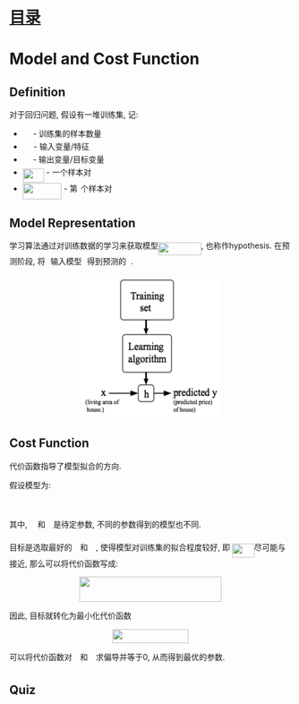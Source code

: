 # [目录](../README.md)

# Model and Cost Function

## Definition
对于回归问题, 假设有一堆训练集, 记:
* <img src="/2.Model_Cost_Function/tex/0e51a2dede42189d77627c4d742822c3.svg?invert_in_darkmode&sanitize=true" align=middle width=14.433101099999991pt height=14.15524440000002pt/> - 训练集的样本数量
* <img src="/2.Model_Cost_Function/tex/eb498af51d4103488bf6cb749bdce12e.svg?invert_in_darkmode&sanitize=true" align=middle width=15.599359049999991pt height=14.15524440000002pt/> - 输入变量/特征
* <img src="/2.Model_Cost_Function/tex/dd7f27a66a7dfa15c57c2fc06b8d49c4.svg?invert_in_darkmode&sanitize=true" align=middle width=14.26380119999999pt height=14.15524440000002pt/> - 输出变量/目标变量
* <img src="/2.Model_Cost_Function/tex/81277d3368f07d957253e7c28a3e5774.svg?invert_in_darkmode&sanitize=true" align=middle width=38.135511149999985pt height=24.65753399999998pt/> - 一个样本对
* <img src="/2.Model_Cost_Function/tex/9a9ed1968ddefaa8d6f1635e03f6c72b.svg?invert_in_darkmode&sanitize=true" align=middle width=69.62915025pt height=29.190975000000005pt/> - 第<img src="/2.Model_Cost_Function/tex/77a3b857d53fb44e33b53e4c8b68351a.svg?invert_in_darkmode&sanitize=true" align=middle width=5.663225699999989pt height=21.68300969999999pt/>个样本对

## Model Representation
学习算法通过对训练数据的学习来获取模型<img src="/2.Model_Cost_Function/tex/f79ff4ffc0429ece3cfe30e85017e634.svg?invert_in_darkmode&sanitize=true" align=middle width=76.84518929999999pt height=22.831056599999986pt/>, 也称作hypothesis.
在预测阶段, 将<img src="/2.Model_Cost_Function/tex/332cc365a4987aacce0ead01b8bdcc0b.svg?invert_in_darkmode&sanitize=true" align=middle width=9.39498779999999pt height=14.15524440000002pt/>输入模型<img src="/2.Model_Cost_Function/tex/2ad9d098b937e46f9f58968551adac57.svg?invert_in_darkmode&sanitize=true" align=middle width=9.47111549999999pt height=22.831056599999986pt/>得到预测的<img src="/2.Model_Cost_Function/tex/deceeaf6940a8c7a5a02373728002b0f.svg?invert_in_darkmode&sanitize=true" align=middle width=8.649225749999989pt height=14.15524440000002pt/>.
<div align=center><img width="250" height="250" src="1.png"/></div>

## Cost Function
代价函数指导了模型拟合的方向.

假设模型为:
<p align="center"><img src="/2.Model_Cost_Function/tex/ab3fbf9c981f774b779b68f7d1a26f87.svg?invert_in_darkmode&sanitize=true" align=middle width=120.67521674999999pt height=16.438356pt/></p>

其中, <img src="/2.Model_Cost_Function/tex/1a3151e36f9f52b61f5bf76c08bdae2b.svg?invert_in_darkmode&sanitize=true" align=middle width=14.269439249999989pt height=22.831056599999986pt/>和<img src="/2.Model_Cost_Function/tex/edcbf8dd6dd9743cceeee21183bbc3b6.svg?invert_in_darkmode&sanitize=true" align=middle width=14.269439249999989pt height=22.831056599999986pt/>是待定参数, 不同的参数得到的模型也不同.

目标是选取最好的<img src="/2.Model_Cost_Function/tex/1a3151e36f9f52b61f5bf76c08bdae2b.svg?invert_in_darkmode&sanitize=true" align=middle width=14.269439249999989pt height=22.831056599999986pt/>和<img src="/2.Model_Cost_Function/tex/edcbf8dd6dd9743cceeee21183bbc3b6.svg?invert_in_darkmode&sanitize=true" align=middle width=14.269439249999989pt height=22.831056599999986pt/>, 使得模型对训练集的拟合程度较好, 即
<img src="/2.Model_Cost_Function/tex/b687e9cb7f5356da0e24f1b1cac73585.svg?invert_in_darkmode&sanitize=true" align=middle width=39.088702949999984pt height=24.65753399999998pt/>尽可能与<img src="/2.Model_Cost_Function/tex/deceeaf6940a8c7a5a02373728002b0f.svg?invert_in_darkmode&sanitize=true" align=middle width=8.649225749999989pt height=14.15524440000002pt/>接近, 那么可以将代价函数写成:
<p align="center"><img src="/2.Model_Cost_Function/tex/de24dc32227abc0f328a46919746502f.svg?invert_in_darkmode&sanitize=true" align=middle width=254.63021925pt height=44.89738935pt/></p>

因此, 目标就转化为最小化代价函数
<p align="center"><img src="/2.Model_Cost_Function/tex/44021dff828afef7ca48354d45a21015.svg?invert_in_darkmode&sanitize=true" align=middle width=135.45454064999998pt height=25.2967704pt/></p>

可以将代价函数对<img src="/2.Model_Cost_Function/tex/1a3151e36f9f52b61f5bf76c08bdae2b.svg?invert_in_darkmode&sanitize=true" align=middle width=14.269439249999989pt height=22.831056599999986pt/>和<img src="/2.Model_Cost_Function/tex/edcbf8dd6dd9743cceeee21183bbc3b6.svg?invert_in_darkmode&sanitize=true" align=middle width=14.269439249999989pt height=22.831056599999986pt/>求偏导并等于0, 从而得到最优的参数.

## Quiz
